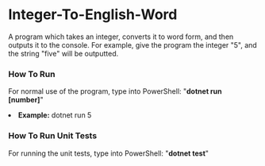 # Integer-To-English-Word
A program which takes an integer, converts it to word form, and then outputs it to the console. For example, give the program the integer "5", and the string "five" will be outputted.


### How To Run
For normal use of the program, type into PowerShell: "<b>dotnet run [number]</b>"
<li><b>Example:</b> dotnet run 5</li>

### How To Run Unit Tests
For running the unit tests, type into PowerShell: "<b>dotnet test</b>"
